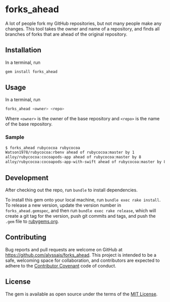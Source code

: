 # forks_ahead

A lot of people fork my GitHub repositories, but not many people make any changes. This tool takes the owner and name of a repository, and finds all branches of forks that are ahead of the original repository.

## Installation

In a terminal, run

```sh
gem install forks_ahead
```

## Usage

In a terminal, run

```sh
forks_ahead <owner> <repo>
```

Where `<owner>` is the owner of the base repository and `<repo>` is the name of the base repository.

### Sample

```sh
$ forks_ahead rubycocoa rubycocoa
Watson1978/rubycocoa:rbenv ahead of rubycocoa:master by 1
alloy/rubycocoa:cocoapods-app ahead of rubycocoa:master by 8
alloy/rubycocoa:cocoapods-app-with-swift ahead of rubycocoa:master by 8
```

## Development

After checking out the repo, run `bundle` to install dependencies.

To install this gem onto your local machine, run `bundle exec rake install`. To release a new version, update the version number in `forks_ahead.gemspec`, and then run `bundle exec rake release`, which will create a git tag for the version, push git commits and tags, and push the `.gem` file to [rubygems.org](https://rubygems.org).

## Contributing

Bug reports and pull requests are welcome on GitHub at https://github.com/alyssais/forks_ahead. This project is intended to be a safe, welcoming space for collaboration, and contributors are expected to adhere to the [Contributor Covenant](http://contributor-covenant.org) code of conduct.

## License

The gem is available as open source under the terms of the [MIT License](http://opensource.org/licenses/MIT).
